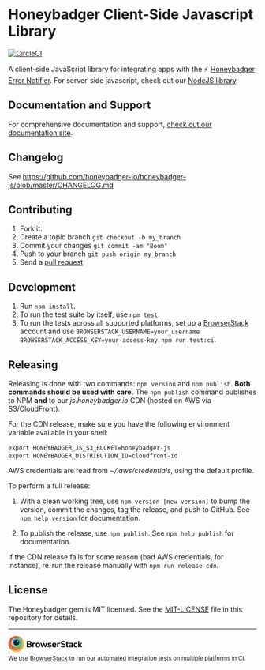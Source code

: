 # Honeybadger Client-Side Javascript Library

[![CircleCI](https://circleci.com/gh/honeybadger-io/honeybadger-js.svg?style=svg)](https://circleci.com/gh/honeybadger-io/honeybadger-js)

A client-side JavaScript library for integrating apps with the :zap: [Honeybadger Error Notifier](http://honeybadger.io). For server-side javascript, check out our [NodeJS library](https://github.com/honeybadger-io/honeybadger-node).

## Documentation and Support

For comprehensive documentation and support, [check out our documentation site](http://docs.honeybadger.io/lib/javascript/index.html).

## Changelog

See https://github.com/honeybadger-io/honeybadger-js/blob/master/CHANGELOG.md

## Contributing

1. Fork it.
2. Create a topic branch `git checkout -b my_branch`
3. Commit your changes `git commit -am "Boom"`
3. Push to your branch `git push origin my_branch`
4. Send a [pull request](https://github.com/honeybadger-io/honeybadger-js/pulls)

## Development

1. Run `npm install`.
2. To run the test suite by itself, use `npm test`.
3. To run the tests across all supported platforms, set up a [BrowserStack](https://www.browserstack.com/)
account and use `BROWSERSTACK_USERNAME=your_username BROWSERSTACK_ACCESS_KEY=your-access-key npm run test:ci`.

## Releasing

Releasing is done with two commands: `npm version` and `npm publish`. **Both
commands should be used with care.** The `npm publish` command publishes to NPM
**and** to our *js.honeybadger.io* CDN (hosted on AWS via S3/CloudFront).

For the CDN release, make sure you have the following environment variable
available in your shell:

```
export HONEYBADGER_JS_S3_BUCKET=honeybadger-js
export HONEYBADGER_DISTRIBUTION_ID=cloudfront-id
```

AWS credentials are read from *~/.aws/credentials*, using the default profile.

To perform a full release:

1. With a clean working tree, use `npm version [new version]` to bump the version, commit the
   changes, tag the release, and push to GitHub. See `npm help version` for
   documentation.

2. To publish the release, use `npm publish`. See `npm help publish` for
   documentation.

If the CDN release fails for some reason (bad AWS credentials, for instance),
re-run the release manually with `npm run release-cdn`.

## License

The Honeybadger gem is MIT licensed. See the [MIT-LICENSE](https://raw.github.com/honeybadger-io/honeybadger-js/master/MIT-LICENSE) file in this repository for details.

---
<p><a href="https://www.browserstack.com/"><img src="/browserstack-logo.png" width="150"></a><br>
 <small>We use <a href="https://www.browserstack.com/">BrowserStack</a> to run our automated integration tests on multiple platforms in CI.</small></p>

